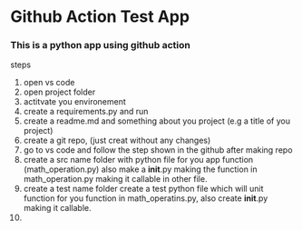 # Github Action Test App
### This is a python app using github action

steps

1. open vs code
2. open project folder
3. actitvate you environement
4. create a requirements.py and run
5. create a readme.md and something about you project (e.g a title of you project)
6. create a git repo, (just creat without any changes)
7. go to vs code and follow the step shown in the github after making repo
8. create a src name folder with python file for you app function (math_operation.py) also make a __init__.py making the function in math_operation.py making it callable in other file.
9. create a test name folder create a test python file which will unit function for you function in math_operatins.py, also create __init__.py making it callable.
10. 
